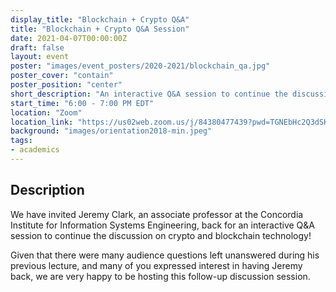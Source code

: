 ```yaml
---
display_title: "Blockchain + Crypto Q&A"
title: "Blockchain + Crypto Q&A Session"
date: 2021-04-07T00:00:00Z
draft: false
layout: event
poster: "images/event_posters/2020-2021/blockchain_qa.jpg"
poster_cover: "contain"
poster_position: "center"
short_description: "An interactive Q&A session to continue the discussion on crypto and blockchain technology! "
start_time: "6:00 - 7:00 PM EDT"
location: "Zoom"
location_link: "https://us02web.zoom.us/j/84380477439?pwd=TGNEbHc2Q3dSK3ZIUDJpemNDOUl5dz09"
background: "images/orientation2018-min.jpeg"
tags:
- academics
---
```


## Description

We have invited Jeremy Clark, an associate professor at the Concordia Institute for Information Systems Engineering, back for an interactive Q&A session to continue the discussion on crypto and blockchain technology!

Given that there were many audience questions left unanswered during his previous lecture, and many of you expressed interest in having Jeremy back, we are very happy to be hosting this follow-up discussion session.
